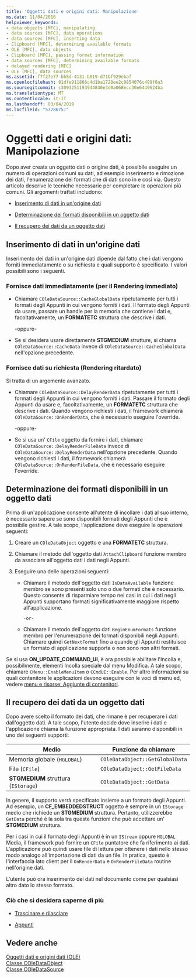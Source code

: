 ```yaml
---
title: 'Oggetti dati e origini dati: Manipolazione'
ms.date: 11/04/2016
helpviewer_keywords:
- data objects [MFC], manipulating
- data sources [MFC], data operations
- data sources [MFC], inserting data
- Clipboard [MFC], determining available formats
- OLE [MFC], data objects
- Clipboard [MFC], passing format information
- data sources [MFC], determining available formats
- delayed rendering [MFC]
- OLE [MFC], data sources
ms.assetid: f7f27e77-bb5d-4131-b819-d71bf929ebaf
ms.openlocfilehash: 81dfe911866c4d1ba1720ee2c9854076c499f0a3
ms.sourcegitcommit: c3093251193944840e3d0a068ecc30e6449624ba
ms.translationtype: MT
ms.contentlocale: it-IT
ms.lasthandoff: 03/04/2019
ms.locfileid: "57286751"
---
```

# <a name="data-objects-and-data-sources-manipulation"></a>Oggetti dati e origini dati: Manipolazione

Dopo aver creata un oggetto dati o origine dati, è possibile eseguire un numero di operazioni comuni su dati, ad esempio inserimento e rimozione dei dati, l'enumerazione dei formati che di dati sono in e così via. Questo articolo descrive le tecniche necessarie per completare le operazioni più comuni. Gli argomenti trattati includono:

- [Inserimento di dati in un'origine dati](#_core_inserting_data_into_a_data_source)

- [Determinazione dei formati disponibili in un oggetto dati](#_core_determining_the_formats_available_in_a_data_object)

- [Il recupero dei dati da un oggetto dati](#_core_retrieving_data_from_a_data_object)

##  <a name="_core_inserting_data_into_a_data_source"></a> Inserimento di dati in un'origine dati

Inserimento dei dati in un'origine dati dipende dal fatto che i dati vengono forniti immediatamente o su richiesta e quali supporto è specificato. I valori possibili sono i seguenti.

### <a name="supplying-data-immediately-immediate-rendering"></a>Fornisce dati immediatamente (per il Rendering immediato)

- Chiamare `COleDataSource::CacheGlobalData` ripetutamente per tutti i formati degli Appunti in cui vengono forniti i dati. Il formato degli Appunti da usare, passare un handle per la memoria che contiene i dati e, facoltativamente, un **FORMATETC** struttura che descrive i dati.

     -oppure-

- Se si desidera usare direttamente **STGMEDIUM** strutture, si chiama `COleDataSource::CacheData` invece di `COleDataSource::CacheGlobalData` nell'opzione precedente.

### <a name="supplying-data-on-demand-delayed-rendering"></a>Fornisce dati su richiesta (Rendering ritardato)

Si tratta di un argomento avanzato.

- Chiamare `COleDataSource::DelayRenderData` ripetutamente per tutti i formati degli Appunti in cui vengono forniti i dati. Passare il formato degli Appunti da usare e, facoltativamente, un **FORMATETC** struttura che descrive i dati. Quando vengono richiesti i dati, il framework chiamerà `COleDataSource::OnRenderData`, che è necessario eseguire l'override.

     -oppure-

- Se si usa un' `CFile` oggetto da fornire i dati, chiamare `COleDataSource::DelayRenderFileData` invece di `COleDataSource::DelayRenderData` nell'opzione precedente. Quando vengono richiesti i dati, il framework chiamerà `COleDataSource::OnRenderFileData`, che è necessario eseguire l'override.

##  <a name="_core_determining_the_formats_available_in_a_data_object"></a> Determinazione dei formati disponibili in un oggetto dati

Prima di un'applicazione consente all'utente di incollare i dati al suo interno, è necessario sapere se sono disponibili formati degli Appunti che è possibile gestire. A tale scopo, l'applicazione deve eseguire le operazioni seguenti:

1. Creare un `COleDataObject` oggetto e una **FORMATETC** struttura.

1. Chiamare il metodo dell'oggetto dati `AttachClipboard` funzione membro da associare all'oggetto dati i dati negli Appunti.

1. Eseguire una delle operazioni seguenti:

   - Chiamare il metodo dell'oggetto dati `IsDataAvailable` funzione membro se sono presenti solo uno o due formati che è necessario. Questo consente di risparmiare tempo nei casi in cui i dati negli Appunti supportano formati significativamente maggiore rispetto all'applicazione.

         -or-

   - Chiamare il metodo dell'oggetto dati `BeginEnumFormats` funzione membro per l'enumerazione dei formati disponibili negli Appunti. Chiamare quindi `GetNextFormat` fino a quando gli Appunti restituisce un formato di applicazione supporta o non sono non altri formati.

Se si usa **ON_UPDATE_COMMAND_UI**, è ora possibile abilitare l'Incolla e, possibilmente, elementi Incolla speciale dal menu Modifica. A tale scopo, chiamare `CMenu::EnableMenuItem` o `CCmdUI::Enable`. Per altre informazioni su quali contenitore le applicazioni devono eseguire con le voci di menu ed, vedere [menu e risorse: Aggiunte di contenitori](../mfc/menus-and-resources-container-additions.md).

##  <a name="_core_retrieving_data_from_a_data_object"></a> Il recupero dei dati da un oggetto dati

Dopo avere scelto il formato dei dati, che rimane è per recuperare i dati dall'oggetto dati. A tale scopo, l'utente decide dove inserire i dati e l'applicazione chiama la funzione appropriata. I dati saranno disponibili in uno dei seguenti supporti:

|Medio|Funzione da chiamare|
|------------|----------------------|
|Memoria globale (`HGLOBAL`)|`COleDataObject::GetGlobalData`|
|File (`CFile`)|`COleDataObject::GetFileData`|
|**STGMEDIUM** struttura (`IStorage`)|`COleDataObject::GetData`|

In genere, il supporto verrà specificato insieme a un formato degli Appunti. Ad esempio, un **CF_EMBEDDEDSTRUCT** oggetto è sempre in un `IStorage` medio che richiede un **STGMEDIUM** struttura. Pertanto, utilizzerebbe `GetData` perché è la sola tra queste funzioni che può accettare un' **STGMEDIUM** struttura.

Per i casi in cui il formato degli Appunti è in un `IStream` oppure `HGLOBAL` Media, il framework può fornire un `CFile` puntatore che fa riferimento ai dati. L'applicazione può quindi usare file di lettura per ottenere i dati nello stesso modo analogo all'importazione di dati da un file. In pratica, questo è l'interfaccia lato client per il `OnRenderData` e `OnRenderFileData` routine nell'origine dati.

L'utente può ora inserimento dei dati nel documento come per qualsiasi altro dato lo stesso formato.

### <a name="what-do-you-want-to-know-more-about"></a>Ciò che si desidera saperne di più

- [Trascinare e rilasciare](../mfc/drag-and-drop-ole.md)

- [Appunti](../mfc/clipboard.md)

## <a name="see-also"></a>Vedere anche

[Oggetti dati e origini dati (OLE)](../mfc/data-objects-and-data-sources-ole.md)<br/>
[Classe COleDataObject](../mfc/reference/coledataobject-class.md)<br/>
[Classe COleDataSource](../mfc/reference/coledatasource-class.md)
